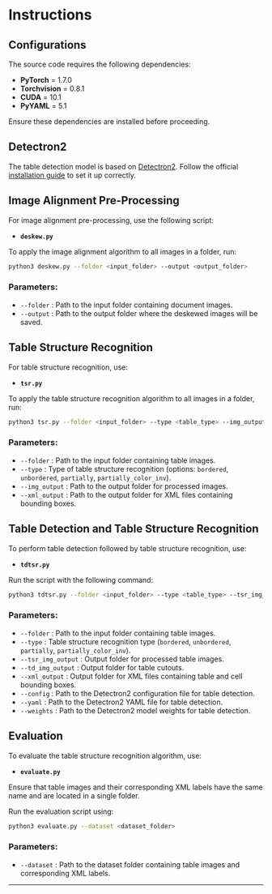 # Instructions

## Configurations
The source code requires the following dependencies:

* **PyTorch** = 1.7.0
* **Torchvision** = 0.8.1
* **CUDA** = 10.1
* **PyYAML** = 5.1

Ensure these dependencies are installed before proceeding.

## Detectron2
The table detection model is based on [Detectron2](https://github.com/facebookresearch/detectron2). Follow the official [installation guide](https://detectron2.readthedocs.io/en/latest/tutorials/install.html) to set it up correctly.

## Image Alignment Pre-Processing
For image alignment pre-processing, use the following script:

* **`deskew.py`**

To apply the image alignment algorithm to all images in a folder, run:

```bash
python3 deskew.py --folder <input_folder> --output <output_folder>
```

### Parameters:
* `--folder` : Path to the input folder containing document images.
* `--output` : Path to the output folder where the deskewed images will be saved.

## Table Structure Recognition
For table structure recognition, use:

* **`tsr.py`**

To apply the table structure recognition algorithm to all images in a folder, run:

```bash
python3 tsr.py --folder <input_folder> --type <table_type> --img_output <image_output_folder> --xml_output <xml_output_folder>
```

### Parameters:
* `--folder` : Path to the input folder containing table images.
* `--type` : Type of table structure recognition (options: `bordered`, `unbordered`, `partially`, `partially_color_inv`).
* `--img_output` : Path to the output folder for processed images.
* `--xml_output` : Path to the output folder for XML files containing bounding boxes.

## Table Detection and Table Structure Recognition
To perform table detection followed by table structure recognition, use:

* **`tdtsr.py`**

Run the script with the following command:

```bash
python3 tdtsr.py --folder <input_folder> --type <table_type> --tsr_img_output <tsr_output_folder> --td_img_output <td_output_folder> --xml_output <xml_output_folder> --config <config_path> --yaml <yaml_path> --weights <weights_path>
```

### Parameters:
* `--folder` : Path to the input folder containing table images.
* `--type` : Table structure recognition type (`bordered`, `unbordered`, `partially`, `partially_color_inv`).
* `--tsr_img_output` : Output folder for processed table images.
* `--td_img_output` : Output folder for table cutouts.
* `--xml_output` : Output folder for XML files containing table and cell bounding boxes.
* `--config` : Path to the Detectron2 configuration file for table detection.
* `--yaml` : Path to the Detectron2 YAML file for table detection.
* `--weights` : Path to the Detectron2 model weights for table detection.

## Evaluation
To evaluate the table structure recognition algorithm, use:

* **`evaluate.py`**

Ensure that table images and their corresponding XML labels have the same name and are located in a single folder.

Run the evaluation script using:

```bash
python3 evaluate.py --dataset <dataset_folder>
```

### Parameters:
* `--dataset` : Path to the dataset folder containing table images and corresponding XML labels.

---
